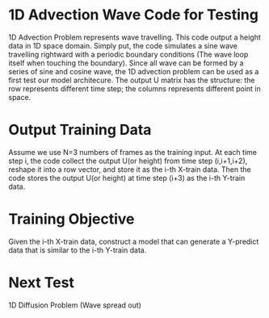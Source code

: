 # 1D Advection Wave Code for Testing
1D Advection Problem represents wave travelling. This code output a height data in 1D space domain. Simply put, the code simulates a sine wave travelling rightward with a periodic boundary conditions (The wave loop itself when touching the boundary).
Since all wave can be formed by a series of sine and cosine wave, the 1D advection problem can be used as a first test our model architecure.
The output U matrix has the structure: the row represents different time step; the columns represents different point in space.

# Output Training Data
Assume we use N=3 numbers of frames as the training input. At each time step i, the code collect the output U(or height) from time step (i,i+1,i+2), reshape it into a row vector, and store it as the i-th X-train data. Then the code stores the output U(or height) at time step (i+3) as the i-th Y-train data.

# Training Objective
Given the i-th X-train data, construct a model that can generate a Y-predict data that is similar to the i-th Y-train data.

# Next Test
1D Diffusion Problem (Wave spread out)

